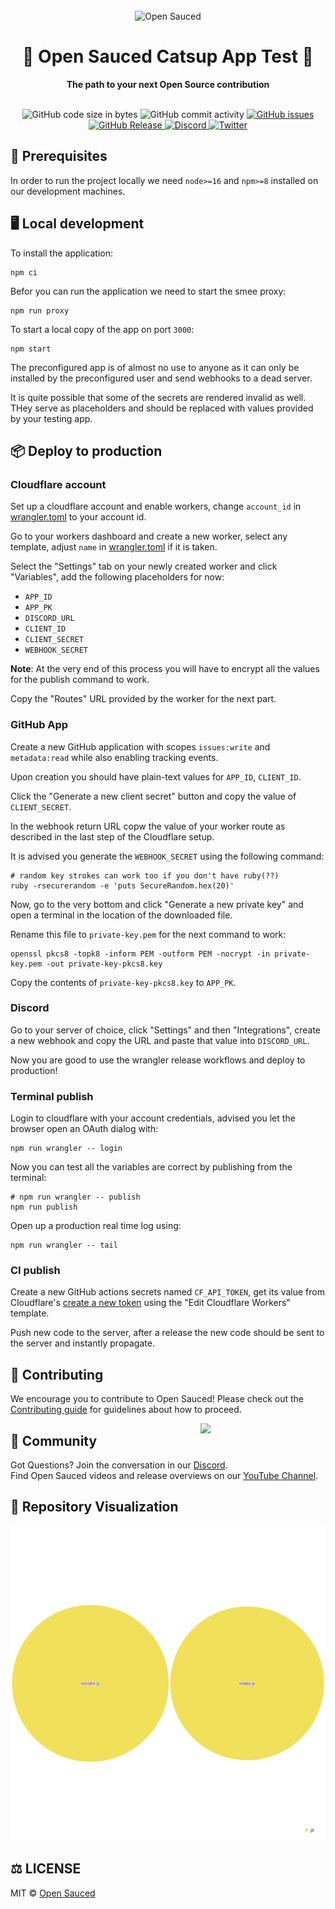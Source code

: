 <div align="center">
  <br>
  <img alt="Open Sauced" src="https://i.ibb.co/7jPXt0Z/logo1-92f1a87f.png" width="300px">
  <h1>🍕 Open Sauced Catsup App Test 🍕</h1>
  <strong>The path to your next Open Source contribution</strong>
</div>
<br>
<p align="center">
  <img src="https://img.shields.io/github/languages/code-size/0-vortex/open-sauced-catsup-app-test" alt="GitHub code size in bytes">
  <img src="https://img.shields.io/github/commit-activity/w/0-vortex/open-sauced-catsup-app-test" alt="GitHub commit activity">
  <a href="https://github.com/0-vortex/open-sauced-catsup-app-test/issues">
    <img src="https://img.shields.io/github/issues/0-vortex/open-sauced-catsup-app-test" alt="GitHub issues">
  </a>
  <a href="https://github.com/0-vortex/open-sauced-catsup-app-test/releases">
    <img src="https://img.shields.io/github/v/release/0-vortex/open-sauced-catsup-app-test.svg?style=flat" alt="GitHub Release">
  </a>
  <a href="https://discord.gg/U2peSNf23P">
    <img src="https://img.shields.io/discord/714698561081704529.svg?label=&logo=discord&logoColor=ffffff&color=7389D8&labelColor=6A7EC2" alt="Discord">
  </a>
  <a href="https://twitter.com/saucedopen">
    <img src="https://img.shields.io/twitter/follow/saucedopen?label=Follow&style=social" alt="Twitter">
  </a>
</p>

## 📖 Prerequisites

In order to run the project locally we need `node>=16` and `npm>=8` installed on our development machines.

## 🖥️ Local development

To install the application:

```shell
npm ci
```

Befor you can run the application we need to start the smee proxy:

```shell
npm run proxy
```

To start a local copy of the app on port `3000`:

```shell
npm start
```

The preconfigured app is of almost no use to anyone as it can only be installed by the preconfigured user and send webhooks to a dead server.

It is quite possible that some of the secrets are rendered invalid as well. THey serve as placeholders and should be replaced with values provided by your testing app.

## 📦 Deploy to production

### Cloudflare account

Set up a cloudflare account and enable workers, change `account_id` in [wrangler.toml](./wrangler.toml) to your account id.

Go to your workers dashboard and create a new worker, select any template, adjust `name` in [wrangler.toml](./wrangler.toml) if it is taken. 

Select the "Settings" tab on your newly created worker and click "Variables", add the following placeholders for now:
- `APP_ID`
- `APP_PK`
- `DISCORD_URL`
- `CLIENT_ID`
- `CLIENT_SECRET`
- `WEBHOOK_SECRET`

**Note**: At the very end of this process you will have to encrypt all the values for the publish command to work.

Copy the "Routes" URL provided by the worker for the next part.

### GitHub App

Create a new GitHub application with scopes `issues:write` and `metadata:read` while also enabling tracking events.

Upon creation you should have plain-text values for `APP_ID`, `CLIENT_ID`.

Click the "Generate a new client secret" button and copy the value of `CLIENT_SECRET`.

In the webhook return URL copw the value of your worker route as described in the last step of the Cloudflare setup.

It is advised you generate the `WEBHOOK_SECRET` using the following command:

```shell
# random key strokes can work too if you don't have ruby(??)
ruby -rsecurerandom -e 'puts SecureRandom.hex(20)'
```

Now, go to the very bottom and click "Generate a new private key" and open a terminal in the location of the downloaded file.

Rename this file to `private-key.pem` for the next command to work:

```shell
openssl pkcs8 -topk8 -inform PEM -outform PEM -nocrypt -in private-key.pem -out private-key-pkcs8.key
```

Copy the contents of `private-key-pkcs8.key` to `APP_PK`.

### Discord

Go to your server of choice, click "Settings" and then "Integrations", create a new webhook and copy the URL and paste that value into `DISCORD_URL`.

Now you are good to use the wrangler release workflows and deploy to production!

### Terminal publish

Login to cloudflare with your account credentials, advised you let the browser open an OAuth dialog with:

```shell
npm run wrangler -- login
```

Now you can test all the variables are correct by publishing from the terminal:

```shell
# npm run wrangler -- publish
npm run publish
```

Open up a production real time log using:

```shell
npm run wrangler -- tail
```

### CI publish

Create a new GitHub actions secrets named `CF_API_TOKEN`, get its value from Cloudflare's [create a new token](https://dash.cloudflare.com/profile/api-tokens) using the "Edit Cloudflare Workers" template.

Push new code to the server, after a release the new code should be sent to the server and instantly propagate.

## 🤝 Contributing

We encourage you to contribute to Open Sauced! Please check out the [Contributing guide](https://docs.opensauced.pizza/contributing/introduction-to-contributing/) for guidelines about how to proceed.

<img align="right" src="https://i.ibb.co/CJfW18H/ship.gif" width="200"/>

## 🍕 Community

Got Questions? Join the conversation in our [Discord](https://discord.gg/U2peSNf23P).  
Find Open Sauced videos and release overviews on our [YouTube Channel](https://www.youtube.com/channel/UCklWxKrTti61ZCROE1e5-MQ).

## 🎦 Repository Visualization

[![Visualization of this repository](./public/diagram.svg)
](./src)

## ⚖️ LICENSE

MIT © [Open Sauced](LICENSE)
